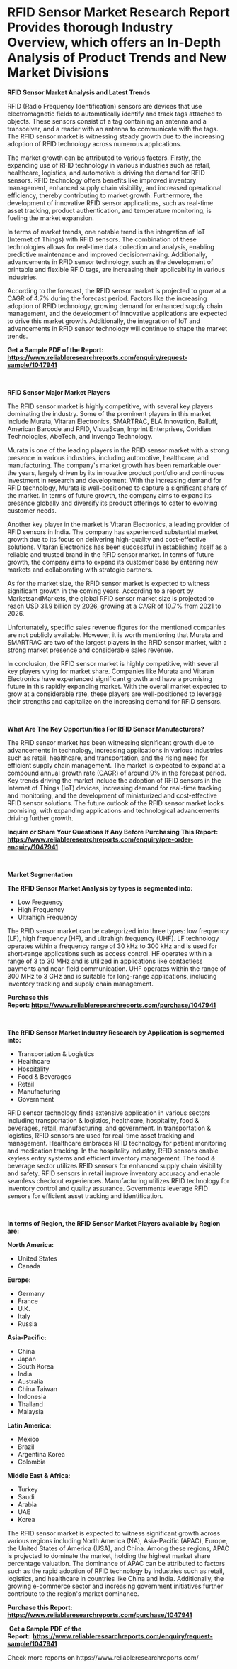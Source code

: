 <p><h1>RFID Sensor Market Research Report Provides thorough Industry Overview, which offers an In-Depth Analysis of Product Trends and New Market Divisions</h1></p><p><strong>RFID Sensor Market Analysis and Latest Trends</strong></p>
<p><p>RFID (Radio Frequency Identification) sensors are devices that use electromagnetic fields to automatically identify and track tags attached to objects. These sensors consist of a tag containing an antenna and a transceiver, and a reader with an antenna to communicate with the tags. The RFID sensor market is witnessing steady growth due to the increasing adoption of RFID technology across numerous applications.</p><p>The market growth can be attributed to various factors. Firstly, the expanding use of RFID technology in various industries such as retail, healthcare, logistics, and automotive is driving the demand for RFID sensors. RFID technology offers benefits like improved inventory management, enhanced supply chain visibility, and increased operational efficiency, thereby contributing to market growth. Furthermore, the development of innovative RFID sensor applications, such as real-time asset tracking, product authentication, and temperature monitoring, is fueling the market expansion.</p><p>In terms of market trends, one notable trend is the integration of IoT (Internet of Things) with RFID sensors. The combination of these technologies allows for real-time data collection and analysis, enabling predictive maintenance and improved decision-making. Additionally, advancements in RFID sensor technology, such as the development of printable and flexible RFID tags, are increasing their applicability in various industries.</p><p>According to the forecast, the RFID sensor market is projected to grow at a CAGR of 4.7% during the forecast period. Factors like the increasing adoption of RFID technology, growing demand for enhanced supply chain management, and the development of innovative applications are expected to drive this market growth. Additionally, the integration of IoT and advancements in RFID sensor technology will continue to shape the market trends.</p></p>
<p><strong>Get a Sample PDF of the Report:&nbsp; <a href="https://www.reliableresearchreports.com/enquiry/request-sample/1047941">https://www.reliableresearchreports.com/enquiry/request-sample/1047941</a></strong></p>
<p>&nbsp;</p>
<p><strong>RFID Sensor Major Market Players</strong></p>
<p><p>The RFID sensor market is highly competitive, with several key players dominating the industry. Some of the prominent players in this market include Murata, Vitaran Electronics, SMARTRAC, ELA Innovation, Balluff, American Barcode and RFID, VisuaScan, Imprint Enterprises, Coridian Technologies, AbeTech, and Invengo Technology.</p><p>Murata is one of the leading players in the RFID sensor market with a strong presence in various industries, including automotive, healthcare, and manufacturing. The company's market growth has been remarkable over the years, largely driven by its innovative product portfolio and continuous investment in research and development. With the increasing demand for RFID technology, Murata is well-positioned to capture a significant share of the market. In terms of future growth, the company aims to expand its presence globally and diversify its product offerings to cater to evolving customer needs.</p><p>Another key player in the market is Vitaran Electronics, a leading provider of RFID sensors in India. The company has experienced substantial market growth due to its focus on delivering high-quality and cost-effective solutions. Vitaran Electronics has been successful in establishing itself as a reliable and trusted brand in the RFID sensor market. In terms of future growth, the company aims to expand its customer base by entering new markets and collaborating with strategic partners.</p><p>As for the market size, the RFID sensor market is expected to witness significant growth in the coming years. According to a report by MarketsandMarkets, the global RFID sensor market size is projected to reach USD 31.9 billion by 2026, growing at a CAGR of 10.7% from 2021 to 2026.</p><p>Unfortunately, specific sales revenue figures for the mentioned companies are not publicly available. However, it is worth mentioning that Murata and SMARTRAC are two of the largest players in the RFID sensor market, with a strong market presence and considerable sales revenue.</p><p>In conclusion, the RFID sensor market is highly competitive, with several key players vying for market share. Companies like Murata and Vitaran Electronics have experienced significant growth and have a promising future in this rapidly expanding market. With the overall market expected to grow at a considerable rate, these players are well-positioned to leverage their strengths and capitalize on the increasing demand for RFID sensors.</p></p>
<p>&nbsp;</p>
<p><strong>What Are The Key Opportunities For RFID Sensor Manufacturers?</strong></p>
<p><p>The RFID sensor market has been witnessing significant growth due to advancements in technology, increasing applications in various industries such as retail, healthcare, and transportation, and the rising need for efficient supply chain management. The market is expected to expand at a compound annual growth rate (CAGR) of around 9% in the forecast period. Key trends driving the market include the adoption of RFID sensors in the Internet of Things (IoT) devices, increasing demand for real-time tracking and monitoring, and the development of miniaturized and cost-effective RFID sensor solutions. The future outlook of the RFID sensor market looks promising, with expanding applications and technological advancements driving further growth.</p></p>
<p><strong>Inquire or Share Your Questions If Any Before Purchasing This Report: <a href="https://www.reliableresearchreports.com/enquiry/pre-order-enquiry/1047941">https://www.reliableresearchreports.com/enquiry/pre-order-enquiry/1047941</a></strong></p>
<p>&nbsp;</p>
<p><strong>Market Segmentation</strong></p>
<p><strong>The RFID Sensor Market Analysis by types is segmented into:</strong></p>
<p><ul><li>Low Frequency</li><li>High Frequency</li><li>Ultrahigh Frequency</li></ul></p>
<p><p>The RFID sensor market can be categorized into three types: low frequency (LF), high frequency (HF), and ultrahigh frequency (UHF). LF technology operates within a frequency range of 30 kHz to 300 kHz and is used for short-range applications such as access control. HF operates within a range of 3 to 30 MHz and is utilized in applications like contactless payments and near-field communication. UHF operates within the range of 300 MHz to 3 GHz and is suitable for long-range applications, including inventory tracking and supply chain management.</p></p>
<p><strong>Purchase this Report:&nbsp;<a href="https://www.reliableresearchreports.com/purchase/1047941">https://www.reliableresearchreports.com/purchase/1047941</a></strong></p>
<p>&nbsp;</p>
<p><strong>The RFID Sensor Market Industry Research by Application is segmented into:</strong></p>
<p><ul><li>Transportation & Logistics</li><li>Healthcare</li><li>Hospitality</li><li>Food & Beverages</li><li>Retail</li><li>Manufacturing</li><li>Government</li></ul></p>
<p><p>RFID sensor technology finds extensive application in various sectors including transportation & logistics, healthcare, hospitality, food & beverages, retail, manufacturing, and government. In transportation & logistics, RFID sensors are used for real-time asset tracking and management. Healthcare embraces RFID technology for patient monitoring and medication tracking. In the hospitality industry, RFID sensors enable keyless entry systems and efficient inventory management. The food & beverage sector utilizes RFID sensors for enhanced supply chain visibility and safety. RFID sensors in retail improve inventory accuracy and enable seamless checkout experiences. Manufacturing utilizes RFID technology for inventory control and quality assurance. Governments leverage RFID sensors for efficient asset tracking and identification.</p></p>
<p>&nbsp;</p>
<p><strong>In terms of Region, the RFID Sensor Market Players available by Region are:</strong></p>
<p>
    <p> <strong> North America: </strong>
        <ul>
            <li>United States</li>
            <li>Canada</li>
        </ul>
        </p> 
    <p> <strong> Europe: </strong>
        <ul>
            <li>Germany</li>
            <li>France</li>
            <li>U.K.</li>
            <li>Italy</li>
            <li>Russia</li>
        </ul>
        </p> 
    <p> <strong> Asia-Pacific: </strong>
        <ul>
            <li>China</li>
            <li>Japan</li>
            <li>South Korea</li>
            <li>India</li>
            <li>Australia</li>
            <li>China Taiwan</li>
            <li>Indonesia</li>
            <li>Thailand</li>
            <li>Malaysia</li>
        </ul>
        </p> 
    <p> <strong> Latin America: </strong>
        <ul>
            <li>Mexico</li>
            <li>Brazil</li>
            <li>Argentina Korea</li>
            <li>Colombia</li>
        </ul>
        </p> 
    <p> <strong> Middle East & Africa: </strong>
        <ul>
            <li>Turkey</li>
            <li>Saudi</li>
            <li>Arabia</li>
            <li>UAE</li>
            <li>Korea</li>
        </ul>
    </p>
    </p>
<p><p>The RFID sensor market is expected to witness significant growth across various regions including North America (NA), Asia-Pacific (APAC), Europe, the United States of America (USA), and China. Among these regions, APAC is projected to dominate the market, holding the highest market share percentage valuation. The dominance of APAC can be attributed to factors such as the rapid adoption of RFID technology by industries such as retail, logistics, and healthcare in countries like China and India. Additionally, the growing e-commerce sector and increasing government initiatives further contribute to the region's market dominance.</p></p>
<p><strong>Purchase this Report: <a href="https://www.reliableresearchreports.com/purchase/1047941">https://www.reliableresearchreports.com/purchase/1047941</a></strong></p>
<p>&nbsp;<strong>Get a Sample PDF of the Report:&nbsp;&nbsp;<a href="https://www.reliableresearchreports.com/enquiry/request-sample/1047941">https://www.reliableresearchreports.com/enquiry/request-sample/1047941</a></strong></p>
<p><strong></strong></p>
<p>Check more reports on https://www.reliableresearchreports.com/</p>